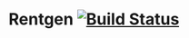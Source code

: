 Rentgen [![Build Status](https://travis-ci.org/czogori/Rentgen.png?branch=master)](https://travis-ci.org/czogori/Rentgen)
=======
